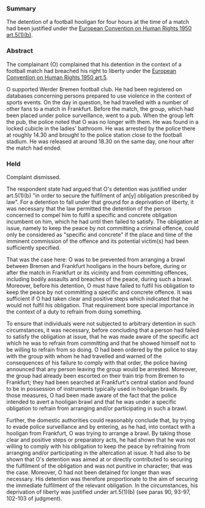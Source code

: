 ### Summary

The detention of a football hooligan for four hours at the time of a match had been justified under the [European Convention on Human Rights 1950 art.5(1)(b)](https://uk.westlaw.com/Document/I8241ED61EE3C4D77BE2C280D3AC956DC/View/FullText.html?originationContext=document&transitionType=DocumentItem&ppcid=77b36070aa4a4d118616981c8a3e19ef&contextData=(sc.Default)).

### Abstract

The complainant (O) complained that his detention in the context of a football match had breached his right to liberty under the [European Convention on Human Rights 1950 art.5](https://uk.westlaw.com/Document/I8241ED61EE3C4D77BE2C280D3AC956DC/View/FullText.html?originationContext=document&transitionType=DocumentItem&ppcid=77b36070aa4a4d118616981c8a3e19ef&contextData=(sc.Default)).

O supported Werder Bremen football club. He had been registered on databases concerning persons prepared to use violence in the context of sports events. On the day in question, he had travelled with a number of other fans to a match in Frankfurt. Before the match, the group, which had been placed under police surveillance, went to a pub. When the group left the pub, the police noted that O was no longer with them. He was found in a locked cubicle in the ladies' bathroom. He was arrested by the police there at roughly 14.30 and brought to the police station close to the football stadium. He was released at around 18.30 on the same day, one hour after the match had ended.

### Held

Complaint dismissed.

The respondent state had argued that O's detention was justified under art.5(1)(b) "in order to secure the fulfilment of an[y] obligation prescribed by law". For a detention to fall under that ground for a deprivation of liberty, it was necessary that the law permitted the detention of the person concerned to compel him to fulfil a specific and concrete obligation incumbent on him, which he had until then failed to satisfy. The obligation at issue, namely to keep the peace by not committing a criminal offence, could only be considered as "specific and concrete" if the place and time of the imminent commission of the offence and its potential victim(s) had been sufficiently specified. 

That was the case here: O was to be prevented from arranging a brawl between Bremen and Frankfurt hooligans in the hours before, during or after the match in Frankfurt or its vicinity and from committing offences, including bodily assaults and breaches of the peace, during such a brawl. Moreover, before his detention, O must have failed to fulfil his obligation to keep the peace by not committing a specific and concrete offence. It was sufficient if O had taken clear and positive steps which indicated that he would not fulfil his obligation. That requirement bore special importance in the context of a duty to refrain from doing something. 

To ensure that individuals were not subjected to arbitrary detention in such circumstances, it was necessary, before concluding that a person had failed to satisfy the obligation at issue, that he was made aware of the specific act which he was to refrain from committing and that he showed himself not to be willing to refrain from so doing. O had been ordered by the police to stay with the group with whom he had travelled and warned of the consequences of his failure to comply with that order, the police having announced that any person leaving the group would be arrested. Moreover, the group had already been escorted on their train trip from Bremen to Frankfurt; they had been searched at Frankfurt's central station and found to be in possession of instruments typically used in hooligan brawls. By those measures, O had been made aware of the fact that the police intended to avert a hooligan brawl and that he was under a specific obligation to refrain from arranging and/or participating in such a brawl. 

Further, the domestic authorities could reasonably conclude that, by trying to evade police surveillance and by entering, as he had, into contact with a hooligan from Frankfurt, O was trying to arrange a brawl. By taking those clear and positive steps or preparatory acts, he had shown that he was not willing to comply with his obligation to keep the peace by refraining from arranging and/or participating in the altercation at issue. It had also to be shown that O's detention was aimed at or directly contributed to securing the fulfilment of the obligation and was not punitive in character; that was the case. Moreover, O had not been detained for longer than was necessary. His detention was therefore proportionate to the aim of securing the immediate fulfilment of the relevant obligation. In the circumstances, his deprivation of liberty was justified under art.5(1)(b) (see paras 90, 93-97, 102-103 of judgment).